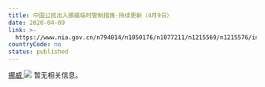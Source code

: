 ```yaml
---
title: 中国公民出入挪威临时管制措施-持续更新（4月9日）
date: 2020-04-09
link: >-
  https://www.nia.gov.cn/n794014/n1050176/n1077211/n1215569/n1215576/index.html
countryCode: no
status: published
---
```

[挪威 ![](../../../../../dbsource/1227208/1229561.png)](javascript:void(0))
    [](javascript:void(0))暂无相关信息。
